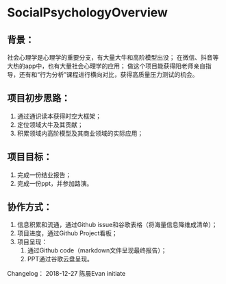 # SocialPsychologyOverview
## 背景：

社会心理学是心理学的重要分支，有大量大牛和高阶模型出没；
在微信、抖音等大热的app中，也有大量社会心理学的应用；
做这个项目能获得阳老师亲自指导，还有和“行为分析”课程进行横向对比，获得高质量压力测试的机会。

## 项目初步思路：
1. 通过通识读本获得时空大框架；
2. 定位领域大牛及其贡献；
3. 积累领域内高阶模型及其商业领域的实际应用；

## 项目目标：
1. 完成一份结业报告；
2. 完成一份ppt，并参加路演。

## 协作方式：
1. 信息积累和流通，通过Github issue和谷歌表格（将海量信息降维成清单）；
2. 项目进度，通过Github Project看板；
3. 项目呈现：
    1. 通过Github code（markdown文件呈现最终报告）；
    2. PPT通过谷歌云盘呈现。
  
  
  
Changelog：
2018-12-27  陈晨Evan  initiate

